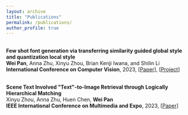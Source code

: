 ```yaml
---
layout: archive
title: "Publications"
permalink: /publications/
author_profile: true
---
```



<p>
<br>
<strong>
Few shot font generation via transferring similarity guided global style and quantization local style
</strong>
<br>
  <strong>Wei Pan</strong>, Anna Zhu, Xinyu Zhou, Brian Kenji Iwana, and Shilin Li
<br>
  <strong>International Conference on Computer Vision</strong>, 2023, [<a href="https://github.com/awei669/VQ-Font/blob/main/Paper_IMG/Few%20shot%20font%20generation%20via%20transferring%20similarity%20guided%20global%20style%20and%20quantization%20local%20style.pdf">Paper</a>], [<a href="https://github.com/awei669/VQ-Font">Project</a>]
</p>



<p>
<br>
<strong>
Scene Text Involved "Text"-to-Image Retrieval through Logically Hierarchical Matching
</strong>
<br>
   Xinyu Zhou, Anna Zhu, Huen Chen, <strong>Wei Pan</strong>
<br>
  <strong>IEEE International Conference on Multimedia and Expo</strong>, 2023, [<a href="https://ieeexplore.ieee.org/abstract/document/10219982">Paper</a>]
</p>

